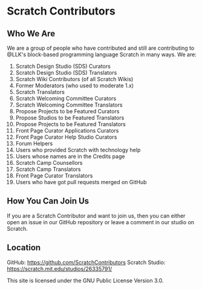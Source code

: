 # Scratch Contributors

## Who We Are
We are a group of people who have contributed and still are contributing to @LLK's block-based programming language Scratch in many ways.
We are:
1) Scratch Design Studio (SDS) Curators
2) Scratch Design Studio (SDS) Translators
3) Scratch Wiki Contributors (of all Scratch Wikis)
4) Former Moderators (who used to moderate 1.x)
5) Scratch Translators
6) Scratch Welcoming Committee Curators
7) Scratch Welcoming Committee Translators
8) Propose Projects to be Featured Curators
9) Propose Studios to be Featured Translators
10) Propose Projects to be Featured Translators
11) Front Page Curator Applications Curators
12) Front Page Curator Help Studio Curators
13) Forum Helpers
14) Users who provided Scratch with technology help
15) Users whose names are in the Credits page
16) Scratch Camp Counsellors
17) Scratch Camp Translators
18) Front Page Curator Translators
19) Users who have got pull requests merged on GitHub

## How You Can Join Us
If you are a Scratch Contributor and want to join us, then you can either open an issue in our GitHub repository or leave a comment in our studio on Scratch.


## Location
GitHub: https://github.com/ScratchContributors                                                                                        Scratch Studio: https://scratch.mit.edu/studios/26335791/

This site is licensed under the GNU Public License Version 3.0.
